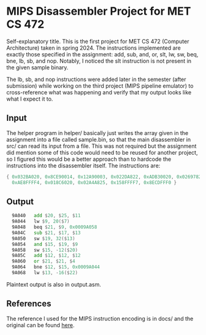 # MIPS Disassembler Project for MET CS 472
Self-explanatory title. This is the first project for MET CS 472 (Computer Architecture) taken in spring 2024. The instructions implemented are exactly those specified in the assignment: add, sub, and, or, slt, lw, sw, beq, bne, lb, sb, and nop. Notably, I noticed the slt instruction is not present in the given sample binary.

The lb, sb, and nop instructions were added later in the semester (after submission) while working on the third project (MIPS pipeline emulator) to cross-reference what was happening and verify that my output looks like what I expect it to.

## Input
The helper program in helper/ basically just writes the array given in the assignment into a file called sample.bin, so that the main disassembler in src/ can read its input from a file. This was not required but the assignment did mention some of this code would need to be reused for another project, so I figured this would be a better approach than to hardcode the instructions into the disassembler itself. The instructions are:
```c
{ 0x032BA020, 0x8CE90014, 0x12A90003, 0x022DA822, 0xADB30020, 0x02697824,
  0xAE8FFFF4, 0x018C6020, 0x02A4A825, 0x158FFFF7, 0x8ECDFFF0 }
```
## Output
```asm
  9A040   add $20, $25, $11
  9A044   lw $9, 20($7)
  9A048   beq $21, $9, 0x0009A058
  9A04C   sub $21, $17, $13
  9A050   sw $19, 32($13)
  9A054   and $15, $19, $9
  9A058   sw $15, -12($20)
  9A05C   add $12, $12, $12
  9A060   or $21, $21, $4
  9A064   bne $12, $15, 0x0009A044
  9A068   lw $13, -16($22)
```
Plaintext output is also in output.asm.

## References
The reference I used for the MIPS instruction encoding is in docs/ and the original can be found [here](https://uweb.engr.arizona.edu/~ece369/Resources/spim/MIPSReference.pdf). 
